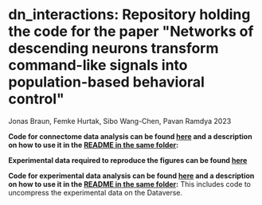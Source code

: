 # dn_interactions: Repository holding the code for the paper "Networks of descending neurons transform command-like signals into population-based behavioral control"

Jonas Braun, Femke Hurtak, Sibo Wang-Chen, Pavan Ramdya 2023

**Code for connectome data analysis can be found [here](dn_connectomics) and a description on how to use it in the [README in the same folder](dn_connectomics/README.md):**

**Experimental data required to reproduce the figures can be found [here](https://dataverse.harvard.edu/dataverse/dn_networks)**

**Code for experimental data analysis can be found [here](dn_experiments) and a description on how to use it in the [README in the same folder](dn_experiments/README.md):**
This includes code to uncompress the experimental data on the Dataverse.

